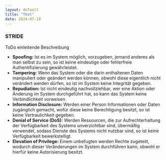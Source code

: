 ```yaml
---
layout: default
title: "Test"
date: 2024-07-19
---
```


### STRIDE

ToDo einleitende Beschreibung

- **Spoofing:** Ist es im System möglich, vorzugeben, jemand anderes als man selbst zu sein, so ist keine eindeutige oder fehlerfreie Authentifizierung gewährleistet.
- **Tampering:** Wenn das System oder die darin enthaltenen Daten manipuliert oder geändert werden können, obwohl diese eigentlich nicht verändert werden dürfen, so ist im System keine Integrität gegeben.
- **Repudiation:** Ist nicht eindeutig nachvollziehbar, wer eine Aktion oder Änderung im System durchgeführt hat, so kann das System keine Verbindlichkeit vorweisen.
- **Information Disclosure:** Werden einer Person Informationen oder Daten zugänglich gemacht, wofür diese keine Berechtigung besitzt, so ist keine Vertraulichkeit gegeben.
- **Denial of Service (DoS):** Werden Ressourcen, die zur Aufrechterhaltung der Verfügbarkeit des Systems unverzichtbar sind, übermäßig verwendet, sodass Dienste des Systems nicht nutzbar sind, so ist keine Verfügbarkeit bewerkstelligt.
- **Elevation of Privilege:** Einem unbefugten werden Rechte zugeteilt, wodurch dieser Veränderungen im System durchführen kann, obwohl er hierfür keine Autorisierung besitzt.